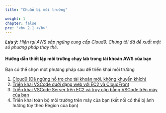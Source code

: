 ```yaml
---
title: "Chuẩn bị môi trường"

weight: 1
chapter: false
pre: "<b> 2.1 </b>"
---
```


**_Lưu ý:_** _Hiện tại AWS sắp ngừng cung cấp Cloud9. Chúng tôi đã đề xuất một số phương pháp thay thế._

#### **Hướng dẫn thiết lập môi trường chạy lab trong tài khoản AWS của bạn**

Bạn có thể chọn một phương pháp sau để triển khai môi trường

1. [Cloud9 (Đã ngừng hỗ trợ cho tài khoản mới, không khuyến khích)](2.1.1-cloud9/)
2. [Triển khai VSCode dưới dạng web với EC2 và CloudFront](2.1.2-cloud-ide/)
3. [Triển khai VSCode Server trên EC2 và truy cập bằng VSCode trên máy của bạn](2.1.3-remote-vscode/)
4. Triển khai toàn bộ môi trường trên máy của bạn (kết nối có thể bị ảnh hưởng tùy theo Region của bạn)